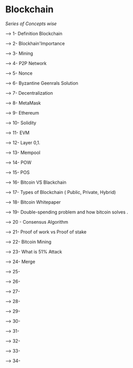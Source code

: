 # Blockchain
*Series of Concepts wise*

--> 1- Definition Blockchain

--> 2- Blockhain'Importance

--> 3- Mining

--> 4- P2P Network

--> 5- Nonce

--> 6- Byzantine Geenrals Solution

--> 7- Decentralization

--> 8- MetaMask

--> 9- Ethereum

--> 10- Solidity

--> 11- EVM

--> 12- Layer 0,1.

--> 13- Mempool

--> 14- POW

--> 15- POS

--> 16- Bitcoin VS Blackchain

--> 17- Types of Blockchain ( Public, Private, Hybrid)

-->  18- Bitcoin Whitepaper

--> 19-  Double-spending problem and how bitcoin solves .

--> 20 - Consensus Algorithm

--> 21- Proof of work vs Proof of stake

--> 22-  Bitcoin Mining 

--> 23- What is 51% Attack

--> 24- Merge

--> 25-

--> 26-

--> 27-

--> 28-

--> 29-

--> 30-

--> 31-

--> 32-

--> 33-

--> 34-


